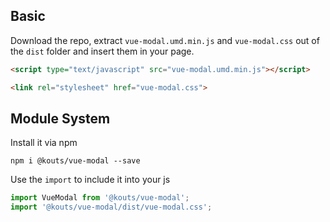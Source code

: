 ## Basic

Download the repo, extract ```vue-modal.umd.min.js``` and ```vue-modal.css``` out of the ```dist``` folder
and insert them in your page.

``` html
<script type="text/javascript" src="vue-modal.umd.min.js"></script>
```

``` html
<link rel="stylesheet" href="vue-modal.css">
```

## Module System

Install it via npm
```
npm i @kouts/vue-modal --save
```
Use the ```import``` to include it into your js
``` js
import VueModal from '@kouts/vue-modal';
import '@kouts/vue-modal/dist/vue-modal.css';
```